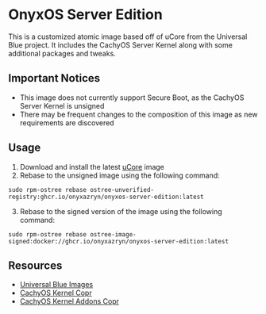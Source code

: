 # OnyxOS Server Edition
This is a customized atomic image based off of uCore from the Universal Blue project. It includes the CachyOS Server Kernel along with some additional packages and tweaks.

## Important Notices
- This image does not currently support Secure Boot, as the CachyOS Server Kernel is unsigned
- There may be frequent changes to the composition of this image as new requirements are discovered

## Usage
1. Download and install the latest [uCore](https://fedoraproject.org/coreos/download?stream=stable) image
2. Rebase to the unsigned image using the following command:
```
sudo rpm-ostree rebase ostree-unverified-registry:ghcr.io/onyxazryn/onyxos-server-edition:latest
```
3. Rebase to the signed version of the image using the following command:
```
sudo rpm-ostree rebase ostree-image-signed:docker://ghcr.io/onyxazryn/onyxos-server-edition:latest
```

## Resources
- [Universal Blue Images](https://github.com/ublue-os/main)
- [CachyOS Kernel Copr](https://copr.fedorainfracloud.org/coprs/bieszczaders/kernel-cachyos)
- [CachyOS Kernel Addons Copr](https://copr.fedorainfracloud.org/coprs/bieszczaders/kernel-cachyos-addons/)
